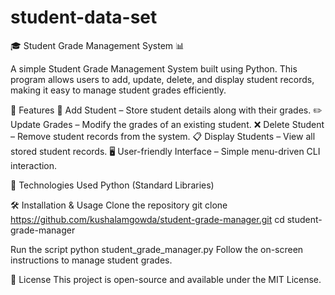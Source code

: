 # student-data-set
🎓 Student Grade Management System 📊

A simple Student Grade Management System built using Python. This program allows users to add, update, delete, and display student records, making it easy to manage student grades efficiently.

🚀 Features
📌 Add Student – Store student details along with their grades.
✏️ Update Grades – Modify the grades of an existing student.
❌ Delete Student – Remove student records from the system.
📋 Display Students – View all stored student records.
🖥️ User-friendly Interface – Simple menu-driven CLI interaction.

🔧 Technologies Used
Python (Standard Libraries)

🛠️ Installation & Usage
Clone the repository
git clone https://github.com/kushalamgowda/student-grade-manager.git
cd student-grade-manager

Run the script
python student_grade_manager.py
Follow the on-screen instructions to manage student grades.

📜 License
This project is open-source and available under the MIT License.









